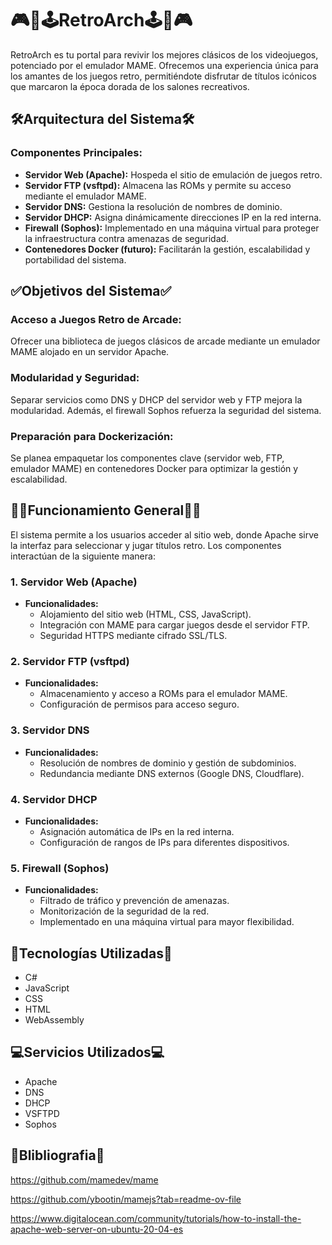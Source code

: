 # 🎮​👾​🕹️​RetroArch🕹️​👾​🎮

RetroArch es tu portal para revivir los mejores clásicos de los videojuegos, potenciado por el emulador MAME. Ofrecemos una experiencia única para los amantes de los juegos retro, permitiéndote disfrutar de títulos icónicos que marcaron la época dorada de los salones recreativos.

## 🛠️​Arquitectura del Sistema🛠️​

### Componentes Principales:

- **Servidor Web (Apache):** Hospeda el sitio de emulación de juegos retro.
- **Servidor FTP (vsftpd):** Almacena las ROMs y permite su acceso mediante el emulador MAME.
- **Servidor DNS:** Gestiona la resolución de nombres de dominio.
- **Servidor DHCP:** Asigna dinámicamente direcciones IP en la red interna.
- **Firewall (Sophos):** Implementado en una máquina virtual para proteger la infraestructura contra amenazas de seguridad.
- **Contenedores Docker (futuro):** Facilitarán la gestión, escalabilidad y portabilidad del sistema.

## ✅Objetivos del Sistema✅

### Acceso a Juegos Retro de Arcade:

Ofrecer una biblioteca de juegos clásicos de arcade mediante un emulador MAME alojado en un servidor Apache.

### Modularidad y Seguridad:

Separar servicios como DNS y DHCP del servidor web y FTP mejora la modularidad. Además, el firewall Sophos refuerza la seguridad del sistema.

### Preparación para Dockerización:

Se planea empaquetar los componentes clave (servidor web, FTP, emulador MAME) en contenedores Docker para optimizar la gestión y escalabilidad.

## 👷🏻‏Funcionamiento General👷🏻‏

El sistema permite a los usuarios acceder al sitio web, donde Apache sirve la interfaz para seleccionar y jugar títulos retro. Los componentes interactúan de la siguiente manera:

### 1. Servidor Web (Apache)

- **Funcionalidades:**
  - Alojamiento del sitio web (HTML, CSS, JavaScript).
  - Integración con MAME para cargar juegos desde el servidor FTP.
  - Seguridad HTTPS mediante cifrado SSL/TLS.

### 2. Servidor FTP (vsftpd)

- **Funcionalidades:**
  - Almacenamiento y acceso a ROMs para el emulador MAME.
  - Configuración de permisos para acceso seguro.

### 3. Servidor DNS

- **Funcionalidades:**
  - Resolución de nombres de dominio y gestión de subdominios.
  - Redundancia mediante DNS externos (Google DNS, Cloudflare).

### 4. Servidor DHCP

- **Funcionalidades:**
  - Asignación automática de IPs en la red interna.
  - Configuración de rangos de IPs para diferentes dispositivos.

### 5. Firewall (Sophos)

- **Funcionalidades:**
  - Filtrado de tráfico y prevención de amenazas.
  - Monitorización de la seguridad de la red.
  - Implementado en una máquina virtual para mayor flexibilidad.

## 🦾​Tecnologías Utilizadas🦾​

- C#
- JavaScript
- CSS
- HTML
- WebAssembly

## 💻​Servicios Utilizados💻​

- Apache
- DNS
- DHCP
- VSFTPD
- Sophos




































## 📖​Blibliografia📖​

https://github.com/mamedev/mame

https://github.com/ybootin/mamejs?tab=readme-ov-file

https://www.digitalocean.com/community/tutorials/how-to-install-the-apache-web-server-on-ubuntu-20-04-es
